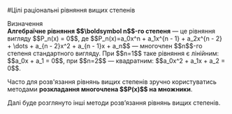 #Цiлi рацiональнi рiвняння вищих степенів

<div class="space">
<div class="eoz-wrap">
<span class="eoz">Визначення</span>
<div class="eoz-text">
<b>Алгебраїчне рівняння $$\boldsymbol n$$-го степеня</b> — це рівняння вигляду $$P_n(x) = 0$$, де $$P_n(x)=a_0x^n + a_1x^{n - 1} + a_2x^{n - 2} + \dots + a_{n - 2}x^2 + a_{n - 1}x + a_n$$ — многочлен $$n$$-го степеня стандартного вигляду. При $$n=1$$ таке рівняння є лінійним: $$a_0x + a_1 = 0$$, при $$n=2$$ — квадратним: $$a_0x^2 + a_1x + a_2 = 0$$.
</div>
</div>
</div>

<p>Часто для розв'язання рівнянь вищих степенів зручно користуватись методами <b>розкладання многочлена $$P(x)$$ на множники</b>.</p>

<p>Далі буде розглянуто інші методи розв’язання рівнянь вищих степенів.</p>

